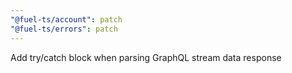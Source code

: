 ```yaml
---
"@fuel-ts/account": patch
"@fuel-ts/errors": patch
---
```


Add try/catch block when parsing GraphQL stream data response
